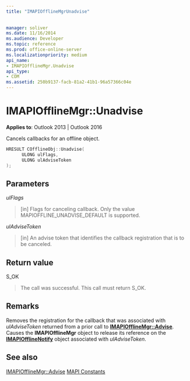 ```yaml
---
title: "IMAPIOfflineMgrUnadvise"
 
 
manager: soliver
ms.date: 11/16/2014
ms.audience: Developer
ms.topic: reference
ms.prod: office-online-server
ms.localizationpriority: medium
api_name:
- IMAPIOfflineMgr.Unadvise
api_type:
- COM
ms.assetid: 250b9137-facb-81a2-41b1-96a57366c04e
---
```


# IMAPIOfflineMgr::Unadvise


**Applies to**: Outlook 2013 | Outlook 2016
  
Cancels callbacks for an offline object.
  
```cpp
HRESULT COfflineObj::Unadvise( 
      ULONG ulFlags, 
      ULONG ulAdviseToken 
);
```

## Parameters

 _ulFlags_
  
> [in] Flags for canceling callback. Only the value MAPIOFFLINE_UNADVISE_DEFAULT is supported.

 _ulAdviseToken_
  
> [in] An advise token that identifies the callback registration that is to be canceled.

## Return value

S_OK
  
> The call was successful. This call must return S_OK.

## Remarks

Removes the registration for the callback that was associated with _ulAdviseToken_ returned from a prior call to **[IMAPIOfflineMgr::Advise](imapiofflinemgr-advise.md)**. Causes the **IMAPIOfflineMgr** object to release its reference on the **[IMAPIOfflineNotify](imapiofflinenotifyiunknown.md)** object associated with _ulAdviseToken_.
  
## See also

[IMAPIOfflineMgr::Advise](imapiofflinemgr-advise.md)
[MAPI Constants](mapi-constants.md)

